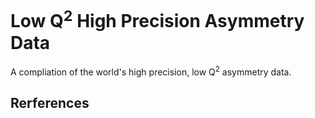# Low Q<sup>2</sup> High Precision Asymmetry Data

A compliation of the world's high precision, low Q<sup>2</sup> asymmetry data.

## Rerferences
